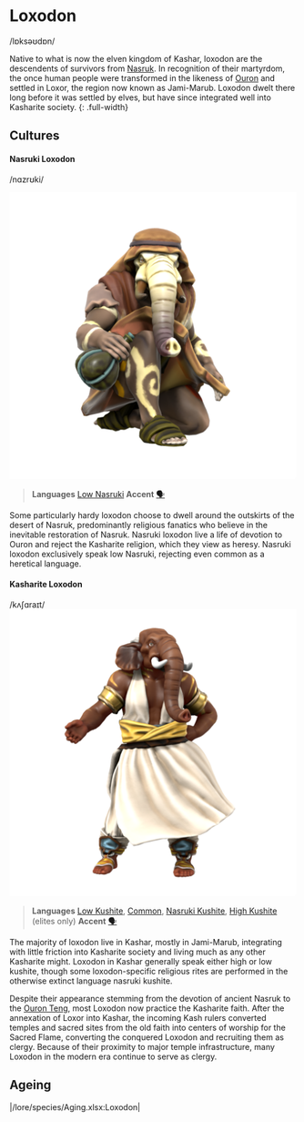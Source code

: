 # Loxodon
/lɒksəʊdɒn/

Native to what is now the elven kingdom of Kashar, loxodon are the descendents of survivors from [Nasruk](/places/nasruk). In recognition of their martyrdom, the once human people were transformed in the likeness of [Ouron](/lore/cosmology/fey/ouron) and settled in Loxor, the region now known as Jami-Marub. Loxodon dwelt there long before it was settled by elves, but have since integrated well into Kasharite society.
{: .full-width}

## Cultures

#### Nasruki Loxodon
/nɑzrʊki/

![](loxodon-nasruk.png)

> **Languages** [Low Nasruki](/lore/languages/nasruki#low-nasruki)
> **Accent** [🗣️](https://www.dialectsarchive.com/iran-1)

Some particularly hardy loxodon choose to dwell around the outskirts of the desert of Nasruk, predominantly religious fanatics who believe in the inevitable restoration of Nasruk. Nasruki loxodon live a life of devotion to Ouron and reject the Kasharite religion, which they view as heresy. Nasruki loxodon exclusively speak low Nasruki, rejecting even common as a heretical language.

#### Kasharite Loxodon
/kʌʃɑraɪt/
![](loxodon-kashar.png)

> **Languages** [Low Kushite](/lore/languages/kushite#low-kushite), [Common](/lore/languages/common), [Nasruki Kushite](/lore/languages/nasruki#nasruki-kushite), [High Kushite](/lore/languages/kushite#high-kushite) (elites only)
> **Accent** [🗣️](https://www.dialectsarchive.com/india-2)

The majority of loxodon live in Kashar, mostly in Jami-Marub, integrating with little friction into Kasharite society and living much as any other Kasharite might. Loxodon in Kashar generally speak either high or low kushite, though some loxodon-specific religious rites are performed in the otherwise extinct language nasruki kushite.

Despite their appearance stemming from the devotion of ancient Nasruk to the [Ouron Teng](lore/cosmology/fey/ouron), most Loxodon now practice the Kasharite faith. After the annexation of Loxor into Kashar, the incoming Kash rulers converted temples and sacred sites from the old faith into centers of worship for the Sacred Flame, converting the conquered Loxodon and recruiting them as clergy. Because of their proximity to major temple infrastructure, many Loxodon in the modern era continue to serve as clergy.

## Ageing
|/lore/species/Aging.xlsx:Loxodon|